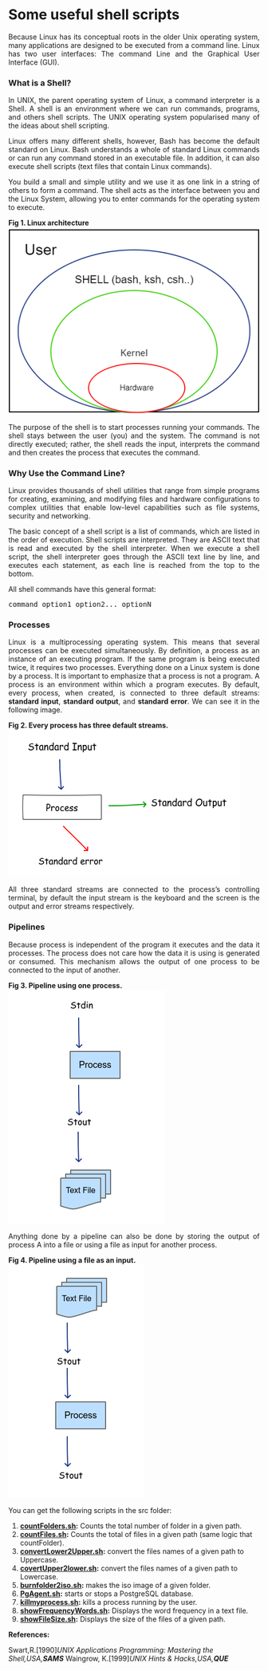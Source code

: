 # Some useful shell scripts

<p align="justify">
Because Linux has its conceptual roots in the older Unix operating system, many applications are designed to be executed from a command line. Linux has two user interfaces: The command Line and the Graphical User Interface (GUI).
</p>
<h3>What is a Shell?</h3>
<p align="justify">
In UNIX, the parent operating system of Linux, a command interpreter is a Shell.
A shell is an environment where we can run commands, programs, and others shell scripts. The UNIX operating system popularised many of the ideas about shell scripting.

</p>
<p align="justify">
Linux offers many different shells, however, Bash has become the default standard on Linux.
Bash understands a whole of standard Linux commands or can run any command stored in an executable file. In addition, it can also execute shell scripts (text files that contain Linux commands).
</p>
<p align="justify">
You build a small and simple utility and we use it as one link in a string of others to form a command. The shell acts as the interface between you and the Linux System, allowing you to enter commands for the operating system to execute.
</p>
<div><b>Fig 1. Linux architecture</b></div>
<img src="images/unix_shells.png"/>
<p align="justify">
The purpose of the shell is to start processes running your commands. The shell stays between the user (you) and the system. The command is not directly executed; rather, the shell reads the input, interprets the command and then creates the process that executes the command.
</p>
<h3>Why Use the Command Line?</h3>
<p align="justify">
Linux provides thousands of shell utilities that range from simple programs for creating, examining, and modifying files and hardware configurations to complex utilities that enable low-level capabilities such as file systems, security and networking.
</p>
<p align="justify">
The basic concept of a shell script is a list of commands, which are listed in the order of execution. Shell scripts are interpreted. They are ASCII text that is read and executed by the shell interpreter. When we execute a shell script, the shell interpreter goes through the ASCII text line by line, and executes each statement, as each line is reached from the top to the bottom.
</p>
<p> All shell commands have this general format:</p>
<pre>
command option1 option2... optionN
</pre>
<h3>Processes</h3>
<p align="justify">
Linux is a multiprocessing operating system. This means that several processes can be executed simultaneously. By definition, a process as an instance of an executing program. If the same program is being executed twice, it requires two processes. Everything done on a Linux system is done by a process.
It is important to emphasize that a process is not a program. A process is an environment within which a program executes. 
By default, every process, when created, is connected to three default streams: <b>standard input</b>, <b>standard output</b>, and <b>standard error</b>. We can see it in the following image.
</p>
<div><b>Fig 2. Every process has three default streams.</b></div>
<img src="images/processes.png"/>
<p align="justify">
All three standard streams are connected to the process’s controlling terminal, by default the input stream is the keyboard and the screen is the output and error streams respectively.
</p>
<h3>Pipelines</h3>
<p align="justify">
Because process is independent of the program it executes and the data it processes. The process does not care how the data it is using is generated or consumed. This mechanism allows the output of one process to be connected to the input of another.
</p>
<div><b>Fig 3. Pipeline using one process.</b></div>
<img src="images/pipelines.png"/>
<p align="justify">
Anything done by a pipeline can also be done by storing the output of process A into a file or using a file as input for another process.
</p>
<div><b>Fig 4. Pipeline using a file as an input.</b></div>
<img src="images/pipelines2.png"/>

<p align="justify">
You can get the following scripts in the src folder:
</p>
<p>
<ol>
<li><b><a href="src/countFolders.sh">countFolders.sh</a>:</b> Counts the total number of folder in a given path.</li>
<li><b><a href="src/countFiles.sh">countFiles.sh</a>:</b> Counts the total of files in a given path (same logic that countFolder).</li>
<li><b><a href="src/convertLower2Upper.sh">convertLower2Upper.sh</a>:</b> convert the files names of a given path to Uppercase.</li>
<li><b><a href="src/convertUpper2lower.sh">covertUpper2lower.sh</a>:</b> convert the files names of a given path to Lowercase.</li>
<li><b><a href="src/burnfolder2iso.sh">burnfolder2iso.sh</a>:</b> makes the iso image of a given folder.</li>
<li><b><a href="src/PgAgent.sh">PgAgent.sh</a>:</b> starts or stops a PostgreSQL database.</li>
<li><b><a href="src/killmyprocess.sh">killmyprocess.sh</a>:</b> kills a process running by the user.</li>
<li><b><a href="src/showFrequencyWords.sh">showFrequencyWords.sh</a>:</b> Displays the word frequency in a text file.</li>
<li><b><a href="src/showFileSize.sh">showFileSize.sh</a>:</b> Displays the size of the files of a given path.</li>
</ol>
</p>
<b>References:</b>
<p>
Swart,R.[1990]<cite>UNIX Applications Programming: Mastering the Shell,USA,<b>SAMS</b></cite>
Waingrow, K.[1999]<cite>UNIX Hints & Hacks,USA,<b>QUE</b></cite>
</p>
